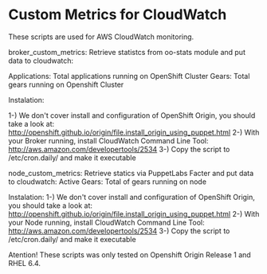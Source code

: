 Custom Metrics for CloudWatch
=============================

These scripts are used for AWS CloudWatch monitoring.

broker_custom_metrics:
Retrieve statistcs from oo-stats module and put data to cloudwatch:

Applications: Total applications running on OpenShift Cluster
Gears: Total gears running on Openshift Cluster

Instalation:

1-) We don't cover install and configuration of OpenShift Origin, you should take a look at: http://openshift.github.io/origin/file.install_origin_using_puppet.html
2-) With your Broker running, install CloudWatch Command Line Tool: http://aws.amazon.com/developertools/2534
3-) Copy the script to /etc/cron.daily/ and make it executable 


node_custom_metrics:
Retrieve statics via PuppetLabs Facter and put data to cloudwatch:
Active Gears: Total of gears running on node

Instalation:
1-) We don't cover install and configuration of OpenShift Origin, you should take a look at: http://openshift.github.io/origin/file.install_origin_using_puppet.html
2-) With your Node running, install CloudWatch Command Line Tool: http://aws.amazon.com/developertools/2534
3-) Copy the script to /etc/cron.daily/ and make it executable 



Atention!
These scripts was only tested on Openshift Origin Release 1 and RHEL 6.4.